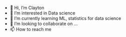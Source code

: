 - 👋 Hi, I’m Clayton 
- 👀 I’m interested in Data science 
- 🌱 I’m currently learning ML, statistics for data science
- 💞️ I’m looking to collaborate on ...
- 📫 How to reach me 

<!---
clay499/clay499 is a ✨ special ✨ repository because its `README.md` (this file) appears on your GitHub profile.
You can click the Preview link to take a look at your changes.
--->
